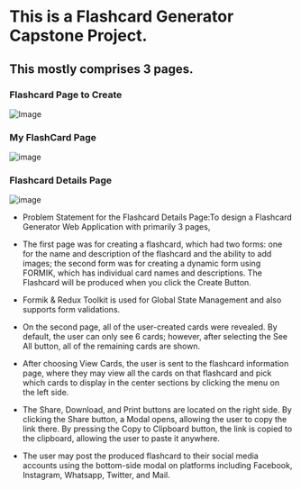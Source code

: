 # This is a Flashcard Generator Capstone Project.

## This mostly comprises 3 pages.

### Flashcard Page to Create
![Image](https://github.com/dpvasani/Flashcard-Generator/assets/109815626/9ae42a9d-c584-424e-a856-58ec7311e6fe)

### My FlashCard Page
![image](https://github.com/dpvasani/Flashcard-Generator/assets/109815626/e7484454-a093-4f56-af1f-75e7bfd4c30d)

### Flashcard Details Page
![image](https://github.com/dpvasani/Flashcard-Generator/assets/109815626/7ff60aee-4f63-4ff5-9fec-7261eb69f7f4)

* Problem Statement for the Flashcard Details Page:To design a Flashcard Generator Web Application with primarily 3 pages,

* The first page was for creating a flashcard, which had two forms: one for the name and description of the flashcard and the ability to add images; the second form was for creating a dynamic form using FORMIK, which has individual card names and descriptions. The Flashcard will be produced when you click the Create Button.

* Formik & Redux Toolkit is used for Global State Management and also supports form validations.

* On the second page, all of the user-created cards were revealed. By default, the user can only see 6 cards; however, after selecting the See All button, all of the remaining cards are shown.

* After choosing View Cards, the user is sent to the flashcard information page, where they may view all the cards on that flashcard and pick which cards to display in the center sections by clicking the menu on the left side.

* The Share, Download, and Print buttons are located on the right side. By clicking the Share button, a Modal opens, allowing the user to copy the link there. By pressing the Copy to Clipboard button, the link is copied to the clipboard, allowing the user to paste it anywhere.

* The user may post the produced flashcard to their social media accounts using the bottom-side modal on platforms including Facebook, Instagram, Whatsapp, Twitter, and Mail.


